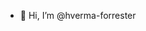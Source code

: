 - 👋 Hi, I’m @hverma-forrester

<!---
hverma-forrester/hverma-forrester is a ✨ special ✨ repository because its `README.md` (this file) appears on your GitHub profile.
You can click the Preview link to take a look at your changes.
--->
